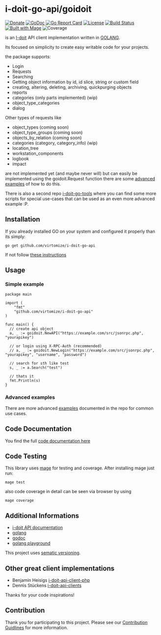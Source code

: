 # i-doit-go-api/goidoit 

[![Donate](https://img.shields.io/badge/Donate-PayPal-green.svg)](https://www.paypal.com/cgi-bin/webscr?cmd=_s-xclick&hosted_button_id=VBXHBYFU44T5W&source=url)
[![GoDoc](https://img.shields.io/badge/godoc-reference-green.svg)](https://godoc.org/github.com/virtomize/i-doit-go-api)
[![Go Report Card](https://goreportcard.com/badge/github.com/virtomize/i-doit-go-api)](https://goreportcard.com/report/github.com/virtomize/i-doit-go-api)
[![License](https://img.shields.io/badge/license-MIT-blue.svg)](https://github.com/virtomize/i-doit-go-api/blob/master/LICENSE)
[![Build Status](https://travis-ci.com/virtomize/i-doit-go-api.svg?branch=master)](https://travis-ci.com/virtomize/i-doit-go-api)
[![Built with Mage](https://magefile.org/badge.svg)](https://magefile.org)
![Coverage](https://img.shields.io/badge/coverage-%3E80%25-brightgreen.svg)

is an [I-doit](https://www.i-doit.com/) API client implementation written in [GOLANG](https://golang.org).

Its focused on simplicity to create easy writable code for your projects.

the package supports:
- Login
- Requests
- Searching
- Getting object information by id, id slice, string or custom field
- creating, altering, deleting, archiving, quickpurging objects
- reports
- categories (only parts implemented) (wip)
- object\_type\_categories
- dialog

Other types of requests like
- object\_types (coming soon)
- object\_type\_groups (coming soon)
- objects\_by\_relation (coming soon)
- categories (category, category\_info) (wip)
- location\_tree
- workstation\_components
- logbook
- impact

are not implemented yet (and maybe never will) but can easily be implemented using the goidoit.Request function
there are some [advanced](https://github.com/virtomize/i-doit-go-api/blob/master/examples/advanced.go) [examples](https://github.com/virtomize/i-doit-go-api/blob/master/examples/advanced2.go) of how to do this.

There is also a second repo [i-doit-go-tools](https://github.com/virtomize/i-doit-go-tools) where you can find some more scripts for special use-cases that can be used as an
even more advanced example :P.

## Installation

If you already installed GO on your system and configured it properly than its simply:

```
go get github.com/virtomize/i-doit-go-api
```

If not follow [these instructions](https://golang.org/doc/install)

## Usage 

### Simple example

```
package main

import (
	"fmt"
	"github.com/virtomize/i-doit-go-api"
)

func main() {
  // create api object
  a, _ := goidoit.NewAPI("https://example.com/src/jsonrpc.php", "yourapikey")

  // or login using X-RPC-Auth (recommended)
  // a, _ := goidoit.NewLogin("https://example.com/src/jsonrpc.php", "yourapikey", "username", "password")

  // search for sth like test
  s, _ := a.Search("test")

  // thats it
  fmt.Println(s)
}
```

### Advanced examples

There are more advanced [examples](https://github.com/virtomize/i-doit-go-api/tree/master/examples) documented in the repo for common use cases.

## Code Documentation

You find the full [code documentation here](https://godoc.org/github.com/virtomize/i-doit-go-api)

## Code Testing

This library uses [mage](https://magefile.org/) for testing and coverage. 
After installing mage just run:

```
mage test
```

also code coverage in detail can be seen via browser by using

```
mage coverage
```

## Additional Informations

- [i-doit API documentation](https://kb.i-doit.com/pages/viewpage.action?pageId=37355644)
- [golang](https://golang.org/)
- [godoc](https://godoc.org/)
- [golang playground](https://play.golang.org/)

This project uses [sematic versioning](https://semver.org/).

## Other great client implementations

- Benjamin Heisigs [i-doit-api-client-php](https://github.com/bheisig/i-doit-api-client-php/)
- Dennis Stückens [i-doit-api-clients](https://bitbucket.org/dstuecken/i-doit-api-clients/)

Thanks for your code inspirations!

## Contribution

Thank you for participating to this project.
Please see our [Contribution Guidlines](https://github.com/virtomize/i-doit-go-api/blob/master/CONTRIBUTING.md) for more information.

